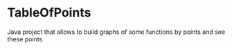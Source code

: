 # TableOfPoints
Java project that allows to build graphs of some functions by points and see these points
